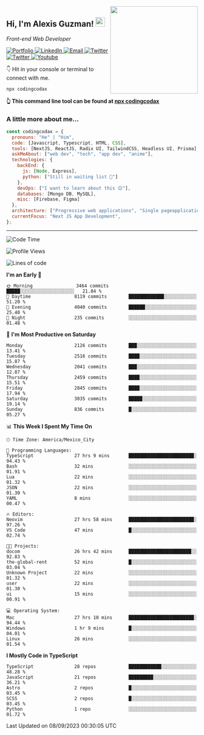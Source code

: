 <img align='right' src="https://media.giphy.com/media/M9gbBd9nbDrOTu1Mqx/giphy.gif" width="230">
<h2>Hi, I'm Alexis Guzman! <img src="https://media.giphy.com/media/hvRJCLFzcasrR4ia7z/giphy.gif" width="25px"></h2>
<p><em>Front-end Web Developer</em></p>

<p>
  <a href='https://www.codingcodax.dev' target='_blank'>
    <img alt='Portfolio' src='https://img.shields.io/badge/Portfolio-black?logo=vercel&style=flat-square'>
  </a>
  <a href='https://linkedin.com/in/codingcodax' target='_blank'>
    <img alt='LinkedIn' src='https://img.shields.io/badge/LinkedIn-black?logo=LinkedIn&style=flat-square'>
  </a>
  <a href='mailto:codingcodax@gmail.com' target='_blank'>
    <img alt='Email' src='https://img.shields.io/badge/Email-black?logo=Gmail&style=flat-square'>
  </a>
  <a href='https://twitter.com/codingcodax' target='_blank'>
    <img alt='Twitter' src='https://img.shields.io/badge/Twitter-black?logo=Twitter&style=flat-square'>
  </a>
  <a href='https://www.instagram.com/codingcodax' target='_blank'>
    <img alt='Twitter' src='https://img.shields.io/badge/Instagram-black?logo=Instagram&style=flat-square'>
  </a>
  <a href='https://www.youtube.com/@codingcodax' target='_blank'>
    <img alt='Youtube' src='https://img.shields.io/badge/YouTube-black?logo=Youtube&style=flat-square'>
  </a>
</p>

👇 Hit in your console or terminal to connect with me.

```bash
npx codingcodax 
```
**👆 This command line tool can be found at [npx codingcodax](https://github.com/codingcodax/npx-codingcodax)**

<h3>A little more about me...</h3>

```javascript
const codingcodax = {
  pronouns: "He" | "Him",
  code: [Javascript, Typescript, HTML, CSS],
  tools: [NextJS, ReactJS, Radix UI, TailwindCSS, Headless UI, Prisma],
  askMeAbout: ["web dev", "tech", "app dev", "anime"],
  technologies: {
    backEnd: {
      js: [Node, Express],
      python: ["Still in waiting list 🥲"]
    },
    devOps: ["I want to learn about this 😊"],
    databases: [Mongo DB, MySQL],
    misc: [Firebase, Figma]
  },
  architecture: ["Progressive web applications", "Single pageapplications"],
  currentFocus: "Next JS App Development",
};
```

---

<!--START_SECTION:waka-->
![Code Time](http://img.shields.io/badge/Code%20Time-1%2C717%20hrs%2042%20mins-blue)

![Profile Views](http://img.shields.io/badge/Profile%20Views-9-blue)

![Lines of code](https://img.shields.io/badge/From%20Hello%20World%20I%27ve%20Written-9.5%20million%20lines%20of%20code-blue)

**I'm an Early 🐤** 

```text
🌞 Morning                3464 commits        █████░░░░░░░░░░░░░░░░░░░░   21.84 % 
🌆 Daytime                8119 commits        █████████████░░░░░░░░░░░░   51.20 % 
🌃 Evening                4040 commits        ██████░░░░░░░░░░░░░░░░░░░   25.48 % 
🌙 Night                  235 commits         ░░░░░░░░░░░░░░░░░░░░░░░░░   01.48 % 
```
📅 **I'm Most Productive on Saturday** 

```text
Monday                   2126 commits        ███░░░░░░░░░░░░░░░░░░░░░░   13.41 % 
Tuesday                  2516 commits        ████░░░░░░░░░░░░░░░░░░░░░   15.87 % 
Wednesday                2041 commits        ███░░░░░░░░░░░░░░░░░░░░░░   12.87 % 
Thursday                 2459 commits        ████░░░░░░░░░░░░░░░░░░░░░   15.51 % 
Friday                   2845 commits        ████░░░░░░░░░░░░░░░░░░░░░   17.94 % 
Saturday                 3035 commits        █████░░░░░░░░░░░░░░░░░░░░   19.14 % 
Sunday                   836 commits         █░░░░░░░░░░░░░░░░░░░░░░░░   05.27 % 
```


📊 **This Week I Spent My Time On** 

```text
🕑︎ Time Zone: America/Mexico_City

💬 Programming Languages: 
TypeScript               27 hrs 9 mins       ████████████████████████░   94.43 % 
Bash                     32 mins             ░░░░░░░░░░░░░░░░░░░░░░░░░   01.91 % 
Lua                      22 mins             ░░░░░░░░░░░░░░░░░░░░░░░░░   01.32 % 
JSON                     22 mins             ░░░░░░░░░░░░░░░░░░░░░░░░░   01.30 % 
YAML                     8 mins              ░░░░░░░░░░░░░░░░░░░░░░░░░   00.47 % 

🔥 Editors: 
Neovim                   27 hrs 58 mins      ████████████████████████░   97.26 % 
VS Code                  47 mins             █░░░░░░░░░░░░░░░░░░░░░░░░   02.74 % 

🐱‍💻 Projects: 
docom                    26 hrs 42 mins      ███████████████████████░░   92.83 % 
the-global-rent          52 mins             █░░░░░░░░░░░░░░░░░░░░░░░░   03.04 % 
Unknown Project          22 mins             ░░░░░░░░░░░░░░░░░░░░░░░░░   01.32 % 
user                     22 mins             ░░░░░░░░░░░░░░░░░░░░░░░░░   01.30 % 
ui                       15 mins             ░░░░░░░░░░░░░░░░░░░░░░░░░   00.91 % 

💻 Operating System: 
Mac                      27 hrs 10 mins      ████████████████████████░   94.44 % 
Windows                  1 hr 9 mins         █░░░░░░░░░░░░░░░░░░░░░░░░   04.01 % 
Linux                    26 mins             ░░░░░░░░░░░░░░░░░░░░░░░░░   01.54 % 
```

**I Mostly Code in TypeScript** 

```text
TypeScript               28 repos            ████████████░░░░░░░░░░░░░   48.28 % 
JavaScript               21 repos            █████████░░░░░░░░░░░░░░░░   36.21 % 
Astro                    2 repos             █░░░░░░░░░░░░░░░░░░░░░░░░   03.45 % 
SCSS                     2 repos             █░░░░░░░░░░░░░░░░░░░░░░░░   03.45 % 
Python                   1 repo              ░░░░░░░░░░░░░░░░░░░░░░░░░   01.72 % 
```




 Last Updated on 08/09/2023 00:30:05 UTC
<!--END_SECTION:waka-->
